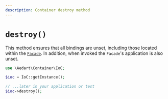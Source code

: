 ```yaml
---
description: Container destroy method
---
```


# `destroy()`

This method ensures that all bindings are unset, including those located within the [`Facade`](https://laravel.com/docs/6.x/facades).
In addition, when invoked the `Facade`'s application is also unset.

```php
use \Aedart\Container\IoC;

$ioc = IoC::getInstance();

// ...later in your application or test
$ioc->destroy();
```

